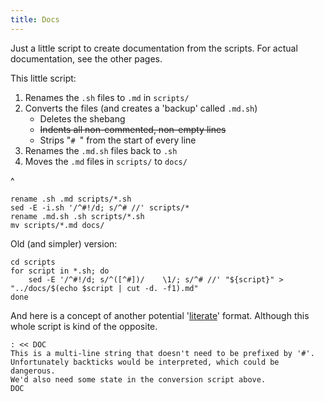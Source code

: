 ```yaml
---
title: Docs
---
```


Just a little script to create documentation from the scripts. For actual documentation, see the other pages.

This little script:
1.  Renames the `.sh` files to `.md` in `scripts/`
2.  Converts the files (and creates a 'backup' called `.md.sh`)
    -   Deletes the shebang
    -   <s>Indents all non-commented, non-empty lines</s>
    -   Strips "`# `" from the start of every line
3.  Renames the `.md.sh` files back to `.sh`
4.  Moves the `.md` files in `scripts/` to `docs/`

^

```shell
rename .sh .md scripts/*.sh
sed -E -i.sh '/^#!/d; s/^# //' scripts/*
rename .md.sh .sh scripts/*.sh
mv scripts/*.md docs/
```

Old (and simpler) version:

```shell
cd scripts
for script in *.sh; do
    sed -E '/^#!/d; s/^([^#])/    \1/; s/^# //' "${script}" > "../docs/$(echo $script | cut -d. -f1).md"
done
```

And here is a concept of another potential '[literate](https://en.wikipedia.org/wiki/Literate_programming)' format.
Although this whole script is kind of the opposite.

```shell
: << DOC
This is a multi-line string that doesn't need to be prefixed by '#'.
Unfortunately backticks would be interpreted, which could be dangerous.
We'd also need some state in the conversion script above.
DOC
```
